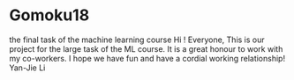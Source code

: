 # Gomoku18
the final task of the machine learning course
Hi ! Everyone, This is our project for the large task of the ML course. 
It is a great honour to work with my co-workers. 
I hope we have fun and have a cordial working relationship!
Yan-Jie Li
